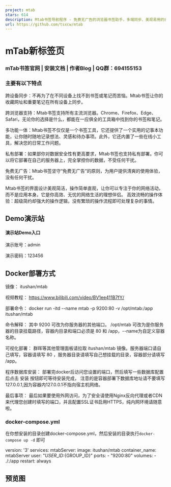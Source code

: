 ```yaml
---
project: mtab
stars: 614
description: Mtab书签导航程序 - 免费无广告的浏览器书签助手，多端同步、美观易用的在 线导航和书签工具，自主研发免费使用，帮助您高效管理 网页和应用，提升在线体验。
url: https://github.com/tsxcw/mtab
---
```


mTab新标签页
========

### mTab书签官网 | 安装文档 | 作者Blog | QQ群：694155153

### 主要有以下特点

跨设备同步：不再为了在不同设备上找不到书签或笔记而苦恼。Mtab书签让你的收藏网址和重要笔记在所有设备上同步。

跨浏览器支持：Mtab书签支持所有主流浏览器。Chrome、Firefox、Edge、Safari，无论你的选择是什么，都能在一应俱全的工具箱中找到你的书签和笔记。

多功能一体：Mtab书签不仅仅是一个书签工具，它还提供了一个实用的记事本功能，让你随时随地记录想法、灵感和待办事项。此外，它还内置了一些在线小工具，解决您的日常工作问题。

私有部署：如果部你对数据安全性有更高要求，Mtab书签也支持私有部署。你可以将它部署在自己的服务器上，完全掌控你的数据，不受任何干扰。

免费无广告：Mtab书签坚守“免费无广告”的原则，为用户提供清爽的使用体验，没有任何干扰。

Mtab书签的界面设计美观简洁，操作简单直观，让你可以专注于你的网络活动，而不是应用本身。它是你高效、无忧的网络生活的理想伴侣。 高效流畅的操作体验：超级简约却强大的操作逻辑，没有繁琐的操作流程即可处理复杂的事情。

Demo演示站
-------

#### **演示站Demo入口**

演示账号：admin

演示密码：123456

Docker部署方式
----------

镜像： itushan/mtab

视频教程： https://www.bilibili.com/video/BV1ee411B7fY/

部署命令： docker run -itd --name mtab -p 9200:80 -v /opt/mtab:/app itushan/mtab

命令解释： 其中 9200 可改为你服务器的其他端口。 /opt/mtab 可改为是你服务器的目录挂载路径，容器内目录和端口必须是 80 和 /app，--name为自定义容器名称。

可视化部署： 群晖等其他管理面板请拉取 itushan/mtab 镜像。服务器端口请自己填写，容器请填写 80 ，服务器目录请填写自己想挂载的目录，容器部分请填写 /app。

程序数据库安装： 部署完docker后访问您设置的端口，然后填写一些数据库配置后点击 安装 按钮即可等待安装完成， 注意的是容器部署下数据库地址请不要填写127.0.0.1,因为容器内127.0.0.1不指向宿主机网络。

最后事项： 最后如果要使用外网访问，为了安全请使用Nginx反向代理或者CDN来代理您创建时填写的端口，并且配置SSL证书启用HTTPS，纯内网环境请随意啦。

### docker-compose.yml

在你想安装的目录创建docker-compose.yml，然后安装的目录执行`docker-compose up -d` 即可

version: '3'
services:
  mtabServer:
    image: itushan/mtab
    container\_name: mtabServer
    user: "${USER\_ID}:${GROUP\_ID}"
    ports:
      - "9200:80"
    volumes:
      - ./:/app
    restart: always

预览图
---
